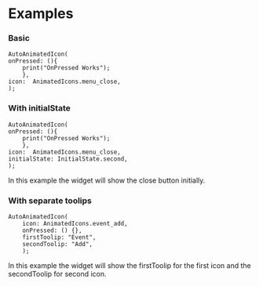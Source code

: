 # Examples
  
### Basic
    AutoAnimatedIcon(
    onPressed: (){
		print("OnPressed Works");
		},
	icon:  AnimatedIcons.menu_close,
	);

### With initialState

    AutoAnimatedIcon(
    onPressed: (){
		print("OnPressed Works");
		},
	icon:  AnimatedIcons.menu_close,
	initialState: InitialState.second,
	);
In this example the widget will show the close button initially.

### With separate toolips

    AutoAnimatedIcon(
        icon: AnimatedIcons.event_add,
        onPressed: () {},
        firstToolip: "Event",
        secondToolip: "Add",
    	);
In this example the widget will show the firstToolip for the first icon and the secondToolip for second icon.